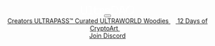 <header class="primary-nav sticky">
  <nav class="flex items-center justify-between flex-wrap py-6">
    <div class="flex items-center flex-shrink-0 text-white mr-6">
      <a href="{{ site.github.url }}/" title="{{site.description}}" class="mr-2 block w-[120px]">
        <svg class="logo" width="125" height="20" viewBox="0 0 140 23" fill="none" xmlns="http://www.w3.org/2000/svg">
          <path d="M104.623 0.44043H110.855L116.552 22.4702H113.594L112.304 17.3719H102.923L101.601 22.4702H98.7993L104.623 0.44043ZM103.553 14.9486H111.705L108.714 2.95811H106.669L103.553 14.9486Z" fill="white"/>
          <path d="M80.1418 0.44043H86.4689C88.3156 0.44043 89.942 0.72367 91.348 1.29015C92.754 1.83565 93.9292 2.60144 94.8734 3.58754C95.8178 4.57363 96.5313 5.73807 97.0139 7.08083C97.4966 8.4236 97.7379 9.88176 97.7379 11.4553C97.7379 12.924 97.4966 14.3297 97.0139 15.6724C96.5313 16.9942 95.8178 18.1587 94.8734 19.1657C93.9292 20.1728 92.754 20.9805 91.348 21.589C89.942 22.1765 88.3051 22.4702 86.4374 22.4702H80.1418V0.44043ZM86.4689 2.95811H82.9749V19.9525H86.4374C87.9484 19.9525 89.2389 19.7112 90.3092 19.2287C91.4004 18.7251 92.2818 18.0747 92.9533 17.2774C93.6249 16.4802 94.118 15.578 94.4327 14.5709C94.7475 13.5429 94.9049 12.5043 94.9049 11.4553C94.9049 10.1755 94.7161 9.02155 94.3383 7.99349C93.9816 6.94445 93.4465 6.05277 92.7329 5.31845C92.0405 4.56315 91.1696 3.98617 90.1204 3.58754C89.0711 3.16793 87.8539 2.95811 86.4689 2.95811Z" fill="white"/>
          <path d="M67.4569 22.9109C66.7644 22.9109 66.1033 22.827 65.4737 22.6592C64.8442 22.4913 64.2985 22.2291 63.8369 21.8724C63.3752 21.5157 63.008 21.0646 62.7352 20.5191C62.4623 19.9736 62.3259 19.3232 62.3259 18.568C62.3259 17.9595 62.4519 17.3196 62.7037 16.6482C62.9765 15.9768 63.5222 15.3579 64.3405 14.7914C65.159 14.2249 66.3237 13.7634 67.8345 13.4066C69.3455 13.0291 71.3391 12.8402 73.8153 12.8402V12.2737C73.8153 11.7912 73.7314 11.34 73.5635 10.9205C73.4166 10.4799 73.1753 10.0917 72.8396 9.75601C72.5038 9.39933 72.0631 9.12658 71.5174 8.93776C70.9719 8.72796 70.3004 8.62305 69.5029 8.62305C68.7685 8.62305 68.1284 8.71746 67.5828 8.90629C67.0371 9.09512 66.5754 9.35737 66.1978 9.69307C65.841 10.0078 65.5681 10.3959 65.3793 10.8575C65.2114 11.2981 65.1275 11.7807 65.1275 12.3051H62.4204C62.4204 11.2771 62.6198 10.3855 63.0185 9.63012C63.4172 8.87482 63.9418 8.25588 64.5924 7.77333C65.2429 7.26979 65.9879 6.90262 66.8273 6.67184C67.6667 6.42007 68.5271 6.29419 69.4084 6.29419C70.7095 6.29419 71.8112 6.45155 72.7136 6.76625C73.616 7.08096 74.3504 7.52156 74.917 8.08804C75.4836 8.65452 75.8929 9.32591 76.1447 10.1022C76.3965 10.8785 76.5224 11.7387 76.5224 12.6828V16.8055C76.5224 17.5818 76.5329 18.2532 76.5539 18.8197C76.5959 19.3862 76.6484 19.8897 76.7113 20.3303C76.7743 20.7709 76.8477 21.159 76.9316 21.4947C77.0156 21.8304 77.0995 22.1556 77.1835 22.4704H74.4134C74.2456 22.0507 74.1196 21.5577 74.0357 20.9912C73.9728 20.4247 73.9308 19.9212 73.9098 19.4806H73.5635C73.0808 20.4457 72.2939 21.264 71.2027 21.9354C70.1325 22.5857 68.8838 22.9109 67.4569 22.9109ZM67.8345 20.645C68.653 20.645 69.4295 20.5086 70.164 20.2359C70.8984 19.9421 71.528 19.5645 72.0526 19.103C72.5982 18.6413 73.0284 18.1378 73.3431 17.5923C73.6579 17.0259 73.8153 16.4594 73.8153 15.8929V14.7914C72.0946 14.8124 70.6676 14.9382 69.5344 15.169C68.4012 15.3788 67.4989 15.6516 66.8273 15.9873C66.1767 16.3019 65.7151 16.6796 65.4423 17.1202C65.1905 17.5398 65.0645 17.9804 65.0645 18.442C65.0645 19.1974 65.3269 19.7533 65.8515 20.11C66.3761 20.4667 67.0371 20.645 67.8345 20.645Z" fill="white"/>
          <path d="M46.5212 20.1414H49.3857V9.06361H46.5212V6.73476H51.8095L52.0613 9.37833H52.4391C52.5859 8.85381 52.7958 8.40272 53.0686 8.02507C53.3624 7.64741 53.6876 7.34319 54.0444 7.1124C54.4221 6.88162 54.8104 6.71377 55.2091 6.60887C55.6288 6.48298 56.0485 6.42004 56.4682 6.42004C57.7483 6.42004 58.7451 6.76622 59.4585 7.45859C60.1721 8.15095 60.5288 9.27342 60.5288 10.826C60.5288 11.0567 60.5183 11.298 60.4973 11.5499C60.4973 11.7806 60.4764 12.0324 60.4344 12.3051H57.9162C57.9371 12.1373 57.9477 11.98 57.9477 11.833C57.9686 11.6652 57.9791 11.5079 57.9791 11.361C57.9791 10.312 57.7693 9.58813 57.3496 9.1895C56.9509 8.79087 56.3947 8.59154 55.6813 8.59154C55.1776 8.59154 54.7055 8.71744 54.2647 8.9692C53.824 9.19999 53.4359 9.56715 53.1001 10.0707C52.7853 10.5742 52.5335 11.2246 52.3447 12.0219C52.1768 12.7982 52.0928 13.7318 52.0928 14.8229V20.1414H59.9937V22.4703H46.5212V20.1414Z" fill="white"/>
          <path d="M35.1588 18.0014V9.0636H31.6963V6.73474H35.1588V1.06995H37.8659V6.73474H44.7596V9.0636H37.8659V17.8755C37.8659 18.6938 38.0338 19.2812 38.3695 19.6379C38.7263 19.9736 39.3769 20.1414 40.3211 20.1414H44.7596V22.4702H39.912C39.0306 22.4702 38.2856 22.3549 37.6771 22.1241C37.0685 21.8933 36.5753 21.5786 36.1976 21.18C35.8409 20.7813 35.5786 20.3093 35.4107 19.7637C35.2428 19.2183 35.1588 18.6308 35.1588 18.0014Z" fill="white"/>
          <path d="M19.1033 20.1414H24.4229V2.76929H19.1033V0.44043H27.13V20.1414H31.6944V22.4702H19.1033V20.1414Z" fill="white"/>
          <path d="M0 14.1933V0.44043H2.83299V14.1933C2.83299 15.4102 2.93792 16.4172 3.14777 17.2145C3.37861 18.0118 3.71436 18.6517 4.15505 19.1343C4.59575 19.5958 5.15185 19.921 5.82338 20.1099C6.51588 20.2987 7.32381 20.3931 8.24716 20.3931C9.12854 20.3931 9.90498 20.2987 10.5765 20.1099C11.269 19.921 11.8357 19.5958 12.2763 19.1343C12.7379 18.6517 13.0842 18.0118 13.315 17.2145C13.5459 16.4172 13.6613 15.4102 13.6613 14.1933V0.44043H16.4943V14.1933C16.4943 15.599 16.337 16.8473 16.0221 17.9384C15.7284 19.0084 15.2457 19.921 14.5741 20.6764C13.9236 21.4107 13.0737 21.9667 12.0245 22.3444C10.9752 22.7219 9.71612 22.9108 8.24716 22.9108C6.7782 22.9108 5.51909 22.7219 4.46983 22.3444C3.42058 21.9667 2.56018 21.4107 1.88866 20.6764C1.23812 19.9421 0.755465 19.0399 0.440688 17.9699C0.146896 16.8788 0 15.62 0 14.1933Z" fill="white"/>
          <path fill-rule="evenodd" clip-rule="evenodd" d="M117.273 11.4555C117.273 9.9029 117.525 8.43425 118.029 7.04952C118.532 5.64381 119.267 4.42694 120.232 3.39888C121.197 2.34984 122.383 1.5211 123.789 0.912661C125.216 0.30422 126.832 0 128.636 0C130.441 0 132.047 0.30422 133.452 0.912661C134.879 1.5211 136.076 2.34984 137.041 3.39888C138.006 4.42694 138.741 5.64381 139.244 7.04952C139.748 8.43425 140 9.9029 140 11.4555C140 12.9871 139.758 14.4557 139.276 15.8614C138.793 17.2461 138.07 18.4631 137.104 19.512C136.159 20.5402 134.973 21.3689 133.547 21.9983C132.141 22.6068 130.504 22.911 128.636 22.911C126.769 22.911 125.121 22.6068 123.695 21.9983C122.288 21.3689 121.103 20.5402 120.137 19.512C119.193 18.4631 118.48 17.2461 117.997 15.8614C117.514 14.4557 117.273 12.9871 117.273 11.4555ZM123.167 20.7888C126.773 22.8709 132.115 20.3696 135.099 15.202C138.082 10.0344 137.577 4.15739 133.971 2.07528C130.365 -0.00681926 125.023 2.49446 122.039 7.66204C119.056 12.8296 119.56 18.7067 123.167 20.7888Z" fill="white"/>
        </svg>
      </a>
    </div>
    <div class="block lg:hidden">
      <button class="mobile-menu-button flex items-center text-white hover:text-white hover:border-white">
        <svg class="fill-current h-4 w-6" viewBox="0 0 20 14" xmlns="http://www.w3.org/2000/svg"><title>Menu</title><path d="M0 3h20v2H0V3zm0 6h20v2H0V9zm0 6h20v2H0v-2z"/></svg>
      </button>
    </div>
    <div class="w-full block flex-grow lg:flex lg:items-center lg:w-auto mobile-menu">
      <div class="text-sm lg:flex-grow">
        <a href="/creator-membership" class="block mt-4 no-underline lg:inline-block lg:mt-0 hover:text-white mr-4">
          Creators
        </a>
        <a href="/ultrapass" class="block mt-4 no-underline lg:inline-block lg:mt-0 hover:text-white mr-4">
          ULTRAPASS&trade;
        </a>
        <a href="/curated" class="block mt-4 no-underline lg:inline-block lg:mt-0 hover:text-white mr-4">
          Curated
        </a>
        <a href="/ultraworld" class="block mt-4 no-underline lg:inline-block lg:mt-0 hover:text-white mr-4">
          ULTRAWORLD
        </a>
        <a href="https://woodiesofficial.com" class="block mt-4 no-underline lg:inline-block lg:mt-0 hover:text-white mr-4">
          Woodies <svg class="inline-block" style="margin-top: -2px" fill="none" height="12" viewBox="0 0 24 24" width="12" xmlns="http://www.w3.org/2000/svg"><path clip-rule="evenodd" d="m14.0247 4.53728c0-.57287.4644-1.03728 1.0373-1.03728h4.4007c.5729 0 1.0373.46441 1.0373 1.03728v4.4008c0 .57287-.4644 1.03728-1.0373 1.03728-.5728 0-1.0372-.46441-1.0372-1.03728v-1.89681l-5.5641 5.56413c-.405.4051-1.0618.4051-1.4669 0s-.4051-1.0619 0-1.4669l5.5638-5.56394h-1.8963c-.5729 0-1.0373-.46441-1.0373-1.03728zm-7.41291-.1151c-1.71859 0-3.11179 1.39322-3.11179 3.11184v9.85418c0 1.7186 1.3932 3.1118 3.11179 3.1118h9.85401c1.7186 0 3.1118-1.3932 3.1118-3.1118v-4.1492c0-.5728-.4644-1.0372-1.0373-1.0372-.5728 0-1.0372.4644-1.0372 1.0372v4.1492c0 .5728-.4644 1.0372-1.0373 1.0372h-9.85401c-.57286 0-1.03726-.4644-1.03726-1.0372v-9.85418c0-.57288.4644-1.03728 1.03726-1.03728h4.14901c.5729 0 1.0373-.46441 1.0373-1.03728s-.4644-1.03728-1.0373-1.03728z" fill="rgb(255,255,255)" fill-rule="evenodd"/></svg>
        </a>
        <a href="https://twelvedays.ultradao.org" class="block mt-4 no-underline lg:inline-block lg:mt-0 hover:text-white mr-4">
          12 Days of CryptoArt <svg class="inline-block" style="margin-top: -2px" fill="none" height="12" viewBox="0 0 24 24" width="12" xmlns="http://www.w3.org/2000/svg"><path clip-rule="evenodd" d="m14.0247 4.53728c0-.57287.4644-1.03728 1.0373-1.03728h4.4007c.5729 0 1.0373.46441 1.0373 1.03728v4.4008c0 .57287-.4644 1.03728-1.0373 1.03728-.5728 0-1.0372-.46441-1.0372-1.03728v-1.89681l-5.5641 5.56413c-.405.4051-1.0618.4051-1.4669 0s-.4051-1.0619 0-1.4669l5.5638-5.56394h-1.8963c-.5729 0-1.0373-.46441-1.0373-1.03728zm-7.41291-.1151c-1.71859 0-3.11179 1.39322-3.11179 3.11184v9.85418c0 1.7186 1.3932 3.1118 3.11179 3.1118h9.85401c1.7186 0 3.1118-1.3932 3.1118-3.1118v-4.1492c0-.5728-.4644-1.0372-1.0373-1.0372-.5728 0-1.0372.4644-1.0372 1.0372v4.1492c0 .5728-.4644 1.0372-1.0373 1.0372h-9.85401c-.57286 0-1.03726-.4644-1.03726-1.0372v-9.85418c0-.57288.4644-1.03728 1.03726-1.03728h4.14901c.5729 0 1.0373-.46441 1.0373-1.03728s-.4644-1.03728-1.0373-1.03728z" fill="rgb(255,255,255)" fill-rule="evenodd"/></svg>
        </a>
      </div>
      <div>
        <a href="https://discord.gg/ultradao" class="block sm:inline-block text-center sm:text-left text-sm px-4 py-2 no-underline leading-none border rounded text-white border-white hover:border-transparent hover:text-indigo-800 hover:bg-white mt-4 lg:mt-0">Join Discord</a>
      </div>
    </div>
  </nav>
</header>
<script>
	// Grab HTML Elements
	const btn = document.querySelector("button.mobile-menu-button");
	const menu = document.querySelector(".mobile-menu");

  if( window.screen.width < 1024 )
    menu.classList.toggle("hidden");

	// Add Event Listeners
	btn.addEventListener("click", () => {
	  menu.classList.toggle("hidden");
	});
</script>
